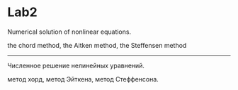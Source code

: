 # Lab2
Numerical solution of nonlinear equations.

the chord method, the Aitken method, the Steffensen method
***
Численное решение нелинейных уравнений.

метод хорд, метод Эйткена, метод Стеффенсона.
